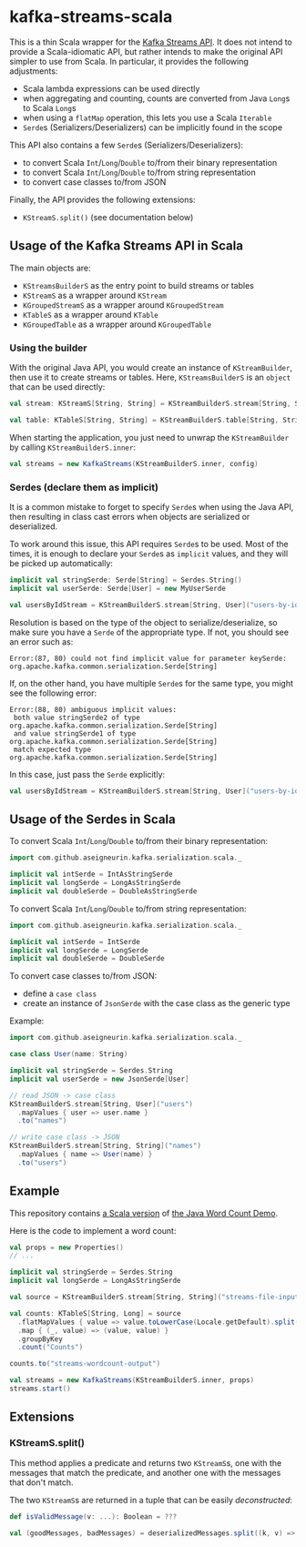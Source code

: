 # kafka-streams-scala

This is a thin Scala wrapper for the [Kafka Streams API](https://kafka.apache.org/documentation/streams). It does not intend to provide a Scala-idiomatic API, but rather intends to make the original API simpler to use from Scala. In particular, it provides the following adjustments:

- Scala lambda expressions can be used directly
- when aggregating and counting, counts are converted from Java `Long`s to Scala `Long`s
- when using a `flatMap` operation, this lets you use a Scala `Iterable`
- `Serde`s (Serializers/Deserializers) can be implicitly found in the scope

This API also contains a few `Serde`s (Serializers/Deserializers):

- to convert Scala `Int`/`Long`/`Double` to/from their binary representation
- to convert Scala `Int`/`Long`/`Double` to/from string representation
- to convert case classes to/from JSON

Finally, the API provides the following extensions:

- `KStreamS.split()` (see documentation below)

## Usage of the Kafka Streams API in Scala

The main objects are:

- `KStreamsBuilderS` as the entry point to build streams or tables
- `KStreamS` as a wrapper around `KStream`
- `KGroupedStreamS` as a wrapper around `KGroupedStream`
- `KTableS` as a wrapper around `KTable`
- `KGroupedTable` as a wrapper around `KGroupedTable`

### Using the builder

With the original Java API, you would create an instance of `KStreamBuilder`, then use it to create streams or tables. Here, `KStreamsBuilderS` is an `object` that can be used directly:

```scala
val stream: KStreamS[String, String] = KStreamBuilderS.stream[String, String]("my-stream")

val table: KTableS[String, String] = KStreamBuilderS.table[String, String]("my-table")
```

When starting the application, you just need to unwrap the `KStreamBuilder` by calling `KStreamBuilderS.inner`:

```scala
val streams = new KafkaStreams(KStreamBuilderS.inner, config)
```

### Serdes (declare them as implicit)

It is a common mistake to forget to specify `Serde`s when using the Java API, then resulting in class cast errors when objects are serialized or deserialized.

To work around this issue, this API requires `Serde`s to be used. Most of the times, it is enough to declare your `Serde`s as `implicit` values, and they will be picked up automatically:

```scala
implicit val stringSerde: Serde[String] = Serdes.String()
implicit val userSerde: Serde[User] = new MyUserSerde

val usersByIdStream = KStreamBuilderS.stream[String, User]("users-by-id")
```

Resolution is based on the type of the object to serialize/deserialize, so make sure you have a `Serde` of the appropriate type. If not, you should see an error such as:

```
Error:(87, 80) could not find implicit value for parameter keySerde: org.apache.kafka.common.serialization.Serde[String]
```

If, on the other hand, you have multiple `Serde`s for the same type, you might see the following error:

```
Error:(88, 80) ambiguous implicit values:
 both value stringSerde2 of type org.apache.kafka.common.serialization.Serde[String]
 and value stringSerde1 of type org.apache.kafka.common.serialization.Serde[String]
 match expected type org.apache.kafka.common.serialization.Serde[String]
```

In this case, just pass the `Serde` explicitly:

```scala
val usersByIdStream = KStreamBuilderS.stream[String, User]("users-by-id")(stringSerde, userSerde)
```

## Usage of the Serdes in Scala

To convert Scala `Int`/`Long`/`Double` to/from their binary representation:

```scala
import com.github.aseigneurin.kafka.serialization.scala._

implicit val intSerde = IntAsStringSerde
implicit val longSerde = LongAsStringSerde
implicit val doubleSerde = DoubleAsStringSerde
```

To convert Scala `Int`/`Long`/`Double` to/from string representation:

```scala
import com.github.aseigneurin.kafka.serialization.scala._

implicit val intSerde = IntSerde
implicit val longSerde = LongSerde
implicit val doubleSerde = DoubleSerde
```

To convert case classes to/from JSON:

- define a `case class`
- create an instance of `JsonSerde` with the case class as the generic type

Example:

```scala
import com.github.aseigneurin.kafka.serialization.scala._

case class User(name: String)

implicit val stringSerde = Serdes.String
implicit val userSerde = new JsonSerde[User]

// read JSON -> case class
KStreamBuilderS.stream[String, User]("users")
  .mapValues { user => user.name }
  .to("names")

// write case class -> JSON
KStreamBuilderS.stream[String, String]("names")
  .mapValues { name => User(name) }
  .to("users")
```

## Example

This repository contains [a Scala version](https://github.com/aseigneurin/kafka-streams-scala/blob/master/src/test/scala/com/github/aseigneurin/kafka/streams/scala/WordCountDemo.scala) of [the Java Word Count Demo](https://github.com/apache/kafka/blob/trunk/streams/examples/src/main/java/org/apache/kafka/streams/examples/wordcount/WordCountDemo.java).

Here is the code to implement a word count:

```scala
val props = new Properties()
// ...

implicit val stringSerde = Serdes.String
implicit val longSerde = LongAsStringSerde

val source = KStreamBuilderS.stream[String, String]("streams-file-input")

val counts: KTableS[String, Long] = source
  .flatMapValues { value => value.toLowerCase(Locale.getDefault).split(" ") }
  .map { (_, value) => (value, value) }
  .groupByKey
  .count("Counts")

counts.to("streams-wordcount-output")

val streams = new KafkaStreams(KStreamBuilderS.inner, props)
streams.start()
```

## Extensions

### KStreamS.split()

This method applies a predicate and returns two `KStreamS`s, one with the messages that match the predicate, and another one with the messages that don't match.

The two `KStreamS`s are returned in a tuple that can be easily _deconstructed_:

```scala
def isValidMessage(v: ...): Boolean = ???

val (goodMessages, badMessages) = deserializedMessages.split((k, v) => isValidMessage(v))
```
